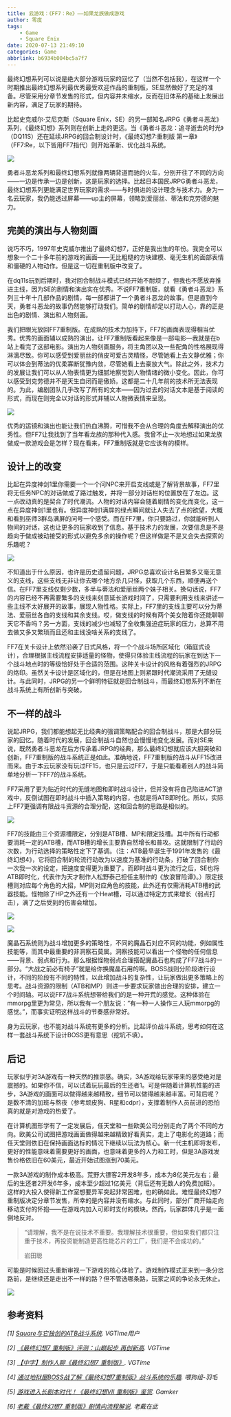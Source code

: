 ```yaml
---
title: 云游戏：《FF7：Re》——如果龙族做成游戏
author: 零度
tags:
	- Game
	- Square Enix
date: 2020-07-13 21:49:10
categories: Game
abbrlink: b6934b004bc5a7f7
---
```


最终幻想系列可以说是绝大部分游戏玩家的回忆了（当然不包括我），在这样一个时期推出最终幻想系列最优秀最受欢迎作品的重制版，SE显然做好了充足的准备。尽管采用分章节发售的形式，但内容并未缩水，反而在旧体系的基础上发展出新内容，满足了玩家的期待。

<!-- more -->

比起史克威尔·艾尼克斯（Square Enix，SE）的另一部知名JRPG《勇者斗恶龙》系列，《最终幻想》系列则在创新上走的更远。当《勇者斗恶龙：追寻逝去的时光》（DQ11S）还在延续JRPG的回合制设计时，《最终幻想7:重制版 第一章》（FF7:Re，以下皆用FF7指代）则开始革新、优化战斗系统。



![](https://lingdu-picture.oss-cn-beijing.aliyuncs.com/img/EbeS2KSXsAAtI6A.jpg)



勇者斗恶龙系列和最终幻想系列就像两辆背道而驰的火车，分别开往了不同的方向——一边是传承一边是创新，这是玩家的选择。比起日本国民JRPG勇者斗恶龙，最终幻想系列更能满足世界玩家的需求——与时俱进的设计理念与技术力。身为一名云玩家，我仍能透过屏幕——up主的屏幕，领略到爱丽丝、蒂法和克劳德的魅力。



## **完美的演出与人物刻画**

说巧不巧，1997年史克威尔推出了最终幻想7，正好是我出生的年份。我完全可以想象一个二十多年前的游戏的画面——无比粗糙的方块建模、毫无生机的面部表情和僵硬的人物动作。但是这一切在重制版中改变了。



在dq11s玩到后期时，我对回合制战斗模式已经开始不耐烦了，但我也不愿放弃推进主线，因为SE的剧情和演出实在优秀。不说FF7重制版，就看《勇者斗恶龙》系列三十年十几部作品的剧情，每一部都讲了一个勇者斗恶龙的故事。但是直到今天，勇者斗恶龙的故事仍然能够打动我们。简单的剧情却足以打动人心，靠的正是出色的剧情、演出和人物刻画。



我们把眼光放回FF7重制版。在成熟的技术力加持下，FF7的画面表现得相当优秀。优秀的画面辅以成熟的演出，让FF7重制版看起来像是一部电影—我就是在b站上看完了这部电影。演出为人物刻画服务，将主角团以及一些配角的性格展现得淋漓尽致。你可以感受到爱丽丝的俏皮可爱古灵精怪，尽管她看上去文静优雅；你可以体会到蒂法的优柔寡断犹豫内敛，尽管她看上去豪放大气。除此之外，技术力的发展让我们可以从人物表情更为细腻地察觉到人物情绪的微小变化。因此，你可以感受到克劳德并不是天生自闭而是傲娇。这都是二十几年前的技术所无法表现的。为此，编剧团队几乎改写了所有的文本——因为过去的对话文本是基于阅读的形式，而现在则完全以对话的形式并辅以人物微表情来呈现。



![](https://lingdu-picture.oss-cn-beijing.aliyuncs.com/img/爱丽丝2.png)



优秀的运镜和演出也能让我们热血沸腾，可惜我不会从合理的角度去解释演出的优秀性。但FF7让我找到了当年看龙族的那种代入感。我曾不止一次地想过如果龙族做成一款游戏会是怎样？现在看来，FF7重制版就是它应该有的模样。



## 设计上的改变

比起在异度神剑1里你需要一个一个问NPC来开启支线或是了解背景故事，FF7里将无任务NPC的对话做成了路过触发，并将一部分对话栏的位置放在了左边。这一点改动真的是契合了时代潮流。人物的对话内容会随着剧情的变化而变化，这一点在异度神剑1里也有。但异度神剑1满屏的绿点瞬间就让人失去了点的欲望，大概和看到巫师3群岛满屏的问号一个感受。而在FF7里，你只要路过，你就能听到人物间的对话，这也让更多的玩家收到了信息。基于技术力的发展，次要信息是不是趋向于做成被动接受的形式以避免多余的操作呢？但这样做是不是又会失去探索的乐趣呢？



![](https://lingdu-picture.oss-cn-beijing.aliyuncs.com/img/对话栏.png)



不知道出于什么原因，也许是历史遗留问题，JRPG总喜欢设计名目繁多又毫无意义的支线，这些支线无非让你去哪个地方杀几只怪，获取几个东西，顺便再送个信。在FF7里支线仅剩少数，多半与蒂法和爱丽丝两个妹子相关。换句话说，FF7的内容已经不再需要繁多的支线来刻意延长游戏时间了，只需要利用支线来讲述一些主线不太好展开的故事，展现人物性格。实际上，FF7里的支线主要可以分为蒂法、爱丽丝各自的支线和其余支线。哎，做支线的时候有两个美女陪着你还能聊聊天它不香吗？另一方面，支线的减少也减轻了全收集强迫症玩家的压力，总算不用去做又多又繁琐而且还和主线没啥关系的支线了。



FF7在关卡设计上依然沿袭了日式风格，将一个个战斗场所区域化（箱庭式设计），合理根据主线流程安排适量的怪物，使得只体验主线流程的玩家在到达下一个战斗地点时的等级恰好处于合适的范围。这种关卡设计的风格有着强烈的JRPG的烙印。虽然关卡设计是区域化的，但是在地图上则紧跟时代潮流采用了无缝设计。与此同时，JRPG的另一个鲜明特征就是回合制战斗，而最终幻想系列不断在战斗系统上有所创新与突破。



## 不一样的战斗

说起JRPG，我们都能想起无比经典的强调策略配合的回合制战斗，那是大部分玩家的回忆。随着时代的发展，回合制战斗自然也会慢慢地变化发展。而对SE来说，既然勇者斗恶龙在后方传承着JRPG的经典，那么最终幻想就应该大胆突破和创新，FF7重制版的战斗系统正是如此。准确地说，FF7重制版的战斗从FF15改进而来。由于本云玩家没有玩过FF15，也只是云过FF7，于是只能看着别人的战斗简单地分析一下FF7的战斗系统。



FF7采用了更为贴近时代的无缝地图和即时战斗设计，但并没有将自己陷进ACT游戏中，反倒试图在即时战斗中插入策略的内容，也就是将ATB即时化。所以，实际上FF7更强调有限战斗资源的合理分配，这和回合制的思路是相似的。



![](https://lingdu-picture.oss-cn-beijing.aliyuncs.com/img/战斗部分.png)



FF7的技能由三个资源槽限定，分别是ATB槽、MP和限定技槽。其中所有行动都要消耗一定的ATB槽，而ATB槽的增长主要靠自然增长和普攻。这就限制了行动的次数，为行动选择的策略性定下了基调。（注：ATB最早诞生于1991年发售的《最终幻想4》，它将回合制的轮流行动改为以速度为基准的行动条，打破了回合制你一次我一次的设定，把速度变得更为重要了。而即时战斗更为流行之后，SE也将ATB即时化，代表作为天才制作人松野泰己担任主制作的《放浪冒险谭》。）限定技槽则对应每个角色的大招，MP则对应角色的技能，此外还有仅需消耗ATB槽的武器技能。怪物除了HP之外还有一个Heat槽，可以通过特定方式来增长（弱点打击），满了之后受到的伤害会增加。



![](https://lingdu-picture.oss-cn-beijing.aliyuncs.com/img/魔晶石.png)

![](https://lingdu-picture.oss-cn-beijing.aliyuncs.com/img/洞察.png)



魔晶石系统则为战斗增加更多的策略性，不同的魔晶石对应不同的功能，例如属性技能等，而其中最重要的非洞察石莫属。洞察技能可以看出一个怪物的任何信息——背景、弱点和行为。那么根据怪物弱点合理搭配魔晶石也构成了FF7战斗的一部分。“大战之前必有椅子”就是给你换魔晶石用的啊。BOSS战则分阶段进行设计，不同的阶段有不同的特性，以此增加战斗的复杂性，让玩家做出更多策略上的思考。战斗资源的限制（ATB和MP）则进一步要求玩家做出合理的安排，建立一个时间轴。可以说FF7战斗系统想带给我们的是一种开荒的感觉。这种体验在mmorpg里更为常见，所以我有一个朋友说：“有一种一人操作三人玩mmorpg的感觉。”，而事实证明这样战斗的节奏感非常好。



身为云玩家，也不能对战斗系统有更多的分析。比起评价战斗系统，思考如何在这样一套战斗系统下设计BOSS更有意思（挖坑不填）。



## 后记

玩家似乎对3A游戏有一种天然的推崇感。确实，3A游戏给玩家带来的感受绝对是震撼的。如果你不信，可以试着玩玩最后的生还者1。可是伴随着计算机性能的进步，3A游戏的画面可以做得越来越精致，细节可以做得越来越丰富。可背后呢？是数不清的加班与熬夜（参考顽皮狗、R星和cdpr），支撑着制作人员前进的恐怕真的就是对游戏的热爱了。



在计算机图形学有了一定发展后，任天堂和一些欧美公司分别走向了两个不同的方向。欧美公司试图把游戏画面做得越来越精致好看真实，走上了电影化的道路；而任天堂则依旧在保持画面达标的情况下继续以玩法为核心。新一代主机即将发布，更好的性能意味着需要更好的画面，也意味着更多的人力和工时，但是3A游戏发售价格依旧在60美元，最近开始试图涨到70美元。



一款3A游戏的制作成本极高。荒野大镖客2开发8年多，成本为8亿美元左右；最后的生还者2开发6年多，成本至少超过1亿美元（背后还有无数人的免费加班）。这样的大投入使得新工作室想要异军突起非常困难，也的确如此。难怪最终幻想7重制版决定分章节发售，所幸的是内容并没有缩水。与此同时，部分厂商开始走向移动支付的怀抱——在游戏内加入可即时支付的模块。然而，玩家群体几乎是一面倒地反对。



> “请理解，我不是在说技术不重要。我理解技术很重要，但如果我们都只注重于技术，再投资能制造更高性能芯片的工厂，我们是不会成功的。”    
>
> 岩田聪



可能是时候回过头重新审视一下游戏的核心体验了。游戏制作模式正来到一条分岔路前，是继续还是走出不一样的路？但不管选哪条路，玩家之间的争论永无休止。

![](https://lingdu-picture.oss-cn-beijing.aliyuncs.com/img/EbcfAJIUwAA30kQ.jpg)



## 参考资料

*[1] [Square与它独创的ATB战斗系统](http://www.vgtime.com/forum/1079165.jhtml). VGTime用户*

*[2] [《最终幻想7 重制版》评测：山巅起步 再创新高](https://www.vgtime.com/topic/1081120.jhtml). VGTime*

*[3] [【中字】制作人聊《最终幻想7 重制版》](http://www.vgtime.com/topic/1082307.jhtml). VGTime*

*[4] [通过地狱屋BOSS战了解《最终幻想7重制版》战斗系统的乐趣](https://www.bilibili.com/video/BV15t4y1m79D?from=search&seid=4713960841997569299). 喂狗组-羽毛*

*[5] [游戏进入长剧本时代！《最终幻想VII 重制版》鉴赏](https://www.bilibili.com/video/BV1Ze411s7Hq?from=search&seid=10185694293533986427). Gamker*

*[6] [老戴《最终幻想7 重制版》剧情向流程解说](https://www.bilibili.com/video/BV16K411L7jb). 老戴在此*